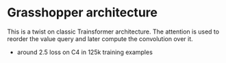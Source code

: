 # Grasshopper architecture

This is a twist on classic Trainsformer architecture. The attention is used to reorder the value query and later compute the convolution over it.

- around 2.5 loss on C4 in 125k training examples
